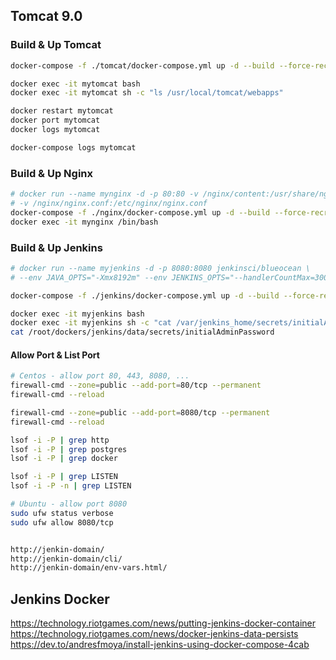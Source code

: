 ## Tomcat 9.0

### Build & Up Tomcat
```bash
docker-compose -f ./tomcat/docker-compose.yml up -d --build --force-recreate

docker exec -it mytomcat bash
docker exec -it mytomcat sh -c "ls /usr/local/tomcat/webapps"

docker restart mytomcat
docker port mytomcat
docker logs mytomcat

docker-compose logs mytomcat
```

### Build & Up Nginx
```bash
# docker run --name mynginx -d -p 80:80 -v /nginx/content:/usr/share/nginx/html:rw nginx
# -v /nginx/nginx.conf:/etc/nginx/nginx.conf
docker-compose -f ./nginx/docker-compose.yml up -d --build --force-recreate
docker exec -it mynginx /bin/bash
```

### Build & Up Jenkins
```bash
# docker run --name myjenkins -d -p 8080:8080 jenkinsci/blueocean \
# --env JAVA_OPTS="-Xmx8192m" --env JENKINS_OPTS="--handlerCountMax=300"

docker-compose -f ./jenkins/docker-compose.yml up -d --build --force-recreate

docker exec -it myjenkins bash
docker exec -it myjenkins sh -c "cat /var/jenkins_home/secrets/initialAdminPassword"
cat /root/dockers/jenkins/data/secrets/initialAdminPassword
```

#### Allow Port & List Port
```bash
# Centos - allow port 80, 443, 8080, ...
firewall-cmd --zone=public --add-port=80/tcp --permanent
firewall-cmd --reload

firewall-cmd --zone=public --add-port=8080/tcp --permanent
firewall-cmd --reload

lsof -i -P | grep http
lsof -i -P | grep postgres
lsof -i -P | grep docker

lsof -i -P | grep LISTEN
lsof -i -P -n | grep LISTEN

# Ubuntu - allow port 8080
sudo ufw status verbose
sudo ufw allow 8080/tcp


http://jenkin-domain/
http://jenkin-domain/cli/
http://jenkin-domain/env-vars.html/
```

## Jenkins Docker
https://technology.riotgames.com/news/putting-jenkins-docker-container
https://technology.riotgames.com/news/docker-jenkins-data-persists
https://dev.to/andresfmoya/install-jenkins-using-docker-compose-4cab